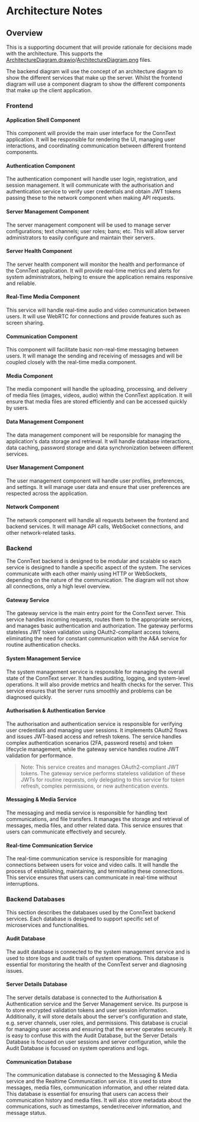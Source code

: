 # Architecture Notes

## Overview
This is a supporting document that will provide rationale for decisions made with the architecture. This supports the [ArchitectureDiagram.drawio](Diagrams/BackendArchitectureDiagram.drawio)/[ArchitectureDiagram.png](Diagrams/BackendArchitectureDiagram.png) files.

The backend diagram will use the concept of an architecture diagram to show the different services that make up the server. Whilst the frontend diagram will use a component diagram to show the different components that make up the client application.

### Frontend

#### Application Shell Component
This component will provide the main user interface for the ConnText application. It will be responsible for rendering the UI, managing user interactions, and coordinating communication between different frontend components.

#### Authentication Component
The authentication component will handle user login, registration, and session management. It will communicate with the authorisation and authentication service to verify user credentials and obtain JWT tokens passing these to the network component when making API requests.

#### Server Management Component
The server management component will be used to manage server configurations; text channels; user roles; bans; etc. This will allow server administrators to easily configure and maintain their servers.

#### Server Health Component
The server health component will monitor the health and performance of the ConnText application. It will provide real-time metrics and alerts for system administrators, helping to ensure the application remains responsive and reliable.

#### Real-Time Media Component
This service will handle real-time audio and video communication between users. It will use WebRTC for connections and provide features such as screen sharing.

#### Communication Component
This component will facilitate basic non-real-time messaging between users. It will manage the sending and receiving of messages and will be coupled closely with the real-time media component.

#### Media Component
The media component will handle the uploading, processing, and delivery of media files (images, videos, audio) within the ConnText application. It will ensure that media files are stored efficiently and can be accessed quickly by users.

#### Data Management Component
The data management component will be responsible for managing the application's data storage and retrieval. It will handle database interactions, data caching, password storage and data synchronization between different services.

#### User Management Component
The user management component will handle user profiles, preferences, and settings. It will manage user data and ensure that user preferences are respected across the application.

#### Network Component
The network component will handle all requests between the frontend and backend services. It will manage API calls, WebSocket connections, and other network-related tasks.

### Backend
The ConnText backend is designed to be modular and scalable so each service is designed to handle a specific aspect of the system. The services communicate with each other mainly using HTTP or WebSockets, depending on the nature of the communication. The diagram will not show all connections, only a high level overview.

#### Gateway Service
The gateway service is the main entry point for the ConnText server. This service handles incoming requests, routes them to the appropriate services, and manages basic authentication and authorization. The gateway performs stateless JWT token validation using OAuth2-compliant access tokens, eliminating the need for constant communication with the A&A service for routine authentication checks.

#### System Management Service
The system management service is responsible for managing the overall state of the ConnText server. It handles auditing, logging, and system-level operations. It will also provide metrics and health checks for the server. This service ensures that the server runs smoothly and problems can be diagnosed quickly.

#### Authorisation & Authentication Service
The authorisation and authentication service is responsible for verifying user credentials and managing user sessions. It implements OAuth2 flows and issues JWT-based access and refresh tokens. The service handles complex authentication scenarios (2FA, password resets) and token lifecycle management, while the gateway service handles routine JWT validation for performance.

> Note: This service creates and manages OAuth2-compliant JWT tokens. The gateway service performs stateless validation of these JWTs for routine requests, only delegating to this service for token refresh, complex permissions, or new authentication events.

#### Messaging & Media Service
The messaging and media service is responsible for handling text communications, and file transfers. It manages the storage and retrieval of messages, media files, and other related data. This service ensures that users can communicate effectively and securely.

#### Real-time Communication Service
The real-time communication service is responsible for managing connections between users for voice and video calls. It will handle the process of establishing, maintaining, and terminating these connections. This service ensures that users can communicate in real-time without interruptions.

### Backend Databases
This section describes the databases used by the ConnText backend services. Each database is designed to support specific set of microservices and functionalities.

#### Audit Database
The audit database is connected to the system management service and is used to store logs and audit trails of system operations. This database is essential for monitoring the health of the ConnText server and diagnosing issues.

#### Server Details Database
The server details database is connected to the Authorisation & Authentication service and the Server Management service. Its purpose is to store encrypted validation tokens and user session information. Additionally, it will store details about the server's configuration and state, e.g. server channels, user roles, and permissions. This database is crucial for managing user access and ensuring that the server operates securely. It is easy to confuse this with the Audit Database, but the Server Details Database is focused on user sessions and server configuration, while the Audit Database is focused on system operations and logs.

#### Communication Database
The communication database is connected to the Messaging & Media service and the Realtime Communication service. It is used to store messages, media files, communication information, and other related data. This database is essential for ensuring that users can access their communication history and media files. It will also store metadata about the communications, such as timestamps, sender/receiver information, and message status.